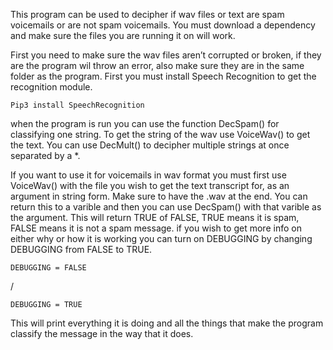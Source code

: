 This program can be used to decipher if wav files or text are spam voicemails or are not spam voicemails.
You must download a dependency and make sure the files you are running it on will work.


First you need to make sure the wav files aren’t corrupted or broken, if they are the program wil throw
an error, also make sure they are in the same folder as the program. First you must install
Speech Recognition to get the recognition module.

    Pip3 install SpeechRecognition 

when the program is run you can use the function DecSpam() for classifying one string. To get the string
of the wav use VoiceWav() to get the text. You can use DecMult() to decipher multiple strings at once
separated by a *.


If you want to use it for voicemails in wav format you must first use VoiceWav() with
the file you wish to get the text transcript for, as an argument in string form. Make sure to have
the .wav at the end. You can return this to a varible and then you can use DecSpam() with that varible
as the argument. This will return TRUE of FALSE, TRUE means it is spam, FALSE means it is not a spam
message. if you wish to get more info on either why or how it is working you can turn on DEBUGGING by
changing DEBUGGING from FALSE to TRUE.

    DEBUGGING = FALSE

/ 

    DEBUGGING = TRUE

This will print everything it is doing and all the things that
make the program classify the message in the way that it does. 
